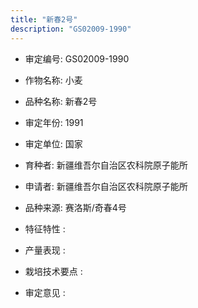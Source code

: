 ```yaml
---
title: "新春2号"
description: "GS02009-1990"
---
```

* 审定编号:  GS02009-1990

*  作物名称:  小麦

*  品种名称:  新春2号

*  审定年份:  1991

*  审定单位:  国家

* 育种者:  新疆维吾尔自治区农科院原子能所

*  申请者:  新疆维吾尔自治区农科院原子能所

*  品种来源:  赛洛斯/奇春4号

*  特征特性 : 

 
*  产量表现 : 


*  栽培技术要点 : 


*  审定意见 : 

